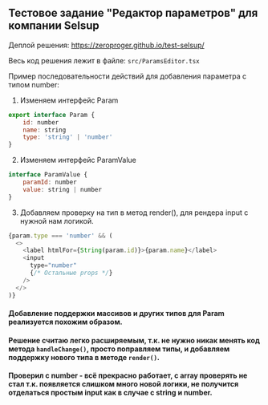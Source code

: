 ## Тестовое задание "Редактор параметров" для компании Selsup

Деплой решения: https://zeroproger.github.io/test-selsup/

Весь код решения лежит в файле: `src/ParamsEditor.tsx`

Пример последовательности действий для добавления параметра с типом number:<br>
1. Изменяем интерфейс Param
```javascript
export interface Param {
	id: number
	name: string
	type: 'string' | 'number'
}
```
2. Изменяем интерфейс ParamValue
```javascript
interface ParamValue {
	paramId: number
	value: string | number
}
```
3. Добавляем проверку на тип в метод render(), для рендера input с нужной нам логикой.
```javascript
{param.type === 'number' && (
  <>
    <label htmlFor={String(param.id)}>{param.name}</label>
    <input
      type="number"
      {/* Остальные props */}
    />
  </>
)}
```

#### Добавление поддержки массивов и других типов для Param реализуется похожим образом.<br>
#### Решение считаю легко расширяемым, т.к. не нужно никак менять код метода ```handleChange()```, просто поправляем типы, и добавляем поддержку нового типа в методе ```render()```.<br>
#### Проверил с number - всё прекрасно работает, с array проверять не стал т.к. появляется слишком много новой логики, не получится отделаться простым input как в случае с string и number.



